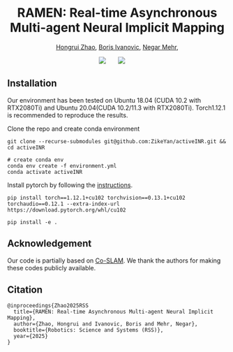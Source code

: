 <h1 align="center"><strong>RAMEN: Real-time Asynchronous Multi-agent Neural Implicit Mapping</strong></h1>

<p align="center">
	<a href="https://scholar.google.com/citations?user=4uQNsj8AAAAJ&hl=zh-CN">Hongrui Zhao</a>, 
	<a href="https://www.borisivanovic.com/">Boris Ivanovic</a>,
	<a href="https://negarmehr.com/">Negar Mehr</a>,
</p>

<div align="center">
	<a href='https://arxiv.org/abs/2502.19592'><img src='https://img.shields.io/badge/arXiv-2308.16246-b31b1b'></a> &nbsp;&nbsp;&nbsp;&nbsp;&nbsp;
 	<a href='https://iconlab.negarmehr.com/RAMEN/'><img src='https://img.shields.io/badge/Project-Page-Green'></a> &nbsp;&nbsp;&nbsp;&nbsp;&nbsp;
 	<!-- <a href='https://www.youtube.com/watch?v=psPvanfh7SA&feature=youtu.be'><img src='https://img.shields.io/badge/Youtube-Video-blue'></a> -->
</div>


## Installation

Our environment has been tested on Ubuntu 18.04 (CUDA 10.2 with RTX2080Ti) and Ubuntu 20.04(CUDA 10.2/11.3 with RTX2080Ti). Torch1.12.1 is recommended to reproduce the results.

Clone the repo and create conda environment

```shell
git clone --recurse-submodules git@github.com:ZikeYan/activeINR.git && cd activeINR

# create conda env
conda env create -f environment.yml
conda activate activeINR
```

Install pytorch by following the [instructions](https://pytorch.org/get-started/locally/). 

```shell
pip install torch==1.12.1+cu102 torchvision==0.13.1+cu102 torchaudio==0.12.1 --extra-index-url https://download.pytorch.org/whl/cu102

pip install -e .
```



## Acknowledgement

Our code is partially based on [Co-SLAM](https://github.com/HengyiWang/Co-SLAM). We thank the authors for making these codes publicly available.

## Citation

```
@inproceedings{Zhao2025RSS
  title={RAMEN: Real-time Asynchronous Multi-agent Neural Implicit Mapping},
  author={Zhao, Hongrui and Ivanovic, Boris and Mehr, Negar},
  booktitle={Robotics: Science and Systems (RSS)},
  year={2025}
}
```
